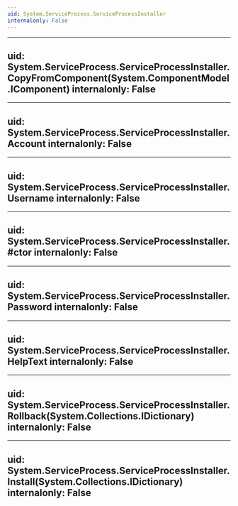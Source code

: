 ```yaml
---
uid: System.ServiceProcess.ServiceProcessInstaller
internalonly: False
---
```


---
uid: System.ServiceProcess.ServiceProcessInstaller.CopyFromComponent(System.ComponentModel.IComponent)
internalonly: False
---

---
uid: System.ServiceProcess.ServiceProcessInstaller.Account
internalonly: False
---

---
uid: System.ServiceProcess.ServiceProcessInstaller.Username
internalonly: False
---

---
uid: System.ServiceProcess.ServiceProcessInstaller.#ctor
internalonly: False
---

---
uid: System.ServiceProcess.ServiceProcessInstaller.Password
internalonly: False
---

---
uid: System.ServiceProcess.ServiceProcessInstaller.HelpText
internalonly: False
---

---
uid: System.ServiceProcess.ServiceProcessInstaller.Rollback(System.Collections.IDictionary)
internalonly: False
---

---
uid: System.ServiceProcess.ServiceProcessInstaller.Install(System.Collections.IDictionary)
internalonly: False
---
